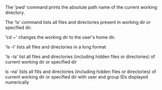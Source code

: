 The 'pwd' command prints the absolute path name of the current working directory.

The 'ls' command lists all files and directories present in working dir or specified dir.

'cd ~' changes the working dir to the user's home dir.

'ls -l' lists all files and directories in a long format

'ls -la' list all files and directories (including hidden files or directories) of current working dir or specified dir

ls -na' lists all fills and directories (including hidden files or directories) of current working dir or specified dir with user and group IDs displayed numerically

